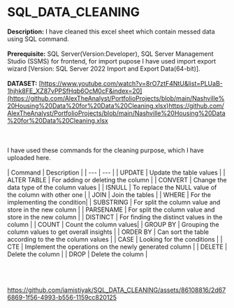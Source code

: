 # SQL_DATA_CLEANING
**Description:** I have cleaned this excel sheet which contain messed data using SQL command.<br><br>
**Prerequisite:** SQL Server(Version:Developer), SQL Server Management Studio (SSMS) for frontend, for import pupose I have used import export wizard [Version: SQL Server 2022 Import and Export Data(64-bit)].<br><br>
**DATASET:** [https://www.youtube.com/watch?v=8rO7ztF4NtU&list=PLUaB-1hjhk8FE_XZ87vPPSfHqb6OcM0cF&index=20](https://github.com/AlexTheAnalyst/PortfolioProjects/blob/main/Nashville%20Housing%20Data%20for%20Data%20Cleaning.xlsx)https://github.com/AlexTheAnalyst/PortfolioProjects/blob/main/Nashville%20Housing%20Data%20for%20Data%20Cleaning.xlsx <br><br><br><br>
I have used these commands for the cleaning purpose, which I have uploaded here.<br><br>
| Command | Description |
| --- | --- |
| UPDATE | Update the table values |
| ALTER TABLE | For adding or deleting the column |
| CONVERT | Change the data type of the column values |
| ISNULL | To replace the NULL value of the column with other one |
| JOIN | Join the tables |
| WHERE | For the implementing the condition|
| SUBSTRING | For split the column value and store in the new column |
| PARSENAME | For split the column value and store in the new column |
| DISTINCT | For finding the distinct values in the column |
| COUNT | Count the column values|
| GROUP BY | Grouping the column values to get overall insights |
| ORDER BY | Can sort the table according to the the column values |
| CASE | Looking for the conditions |
| CTE | Implement the operations on the newly generated column |
| DELETE | Delete the column |
| DROP | Delete the column | <br><br><br><br>

https://github.com/iamistiyak/SQL_DATA_CLEANING/assets/86108816/2d676869-1f56-4993-b556-1159cc820125

